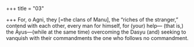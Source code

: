 +++
title = "03"

+++
For, o Agni, they [=the clans of Manu], the “riches of the stranger,”  contend with each other, every man for himself, for (your) help—
(that is,) the Āyus—(while at the same time) overcoming the Dasyu (and)  seeking to vanquish with their commandments the one who follows no  commandment.